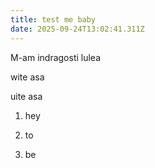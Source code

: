```yaml
---
title: test me baby
date: 2025-09-24T13:02:41.311Z
---
```


M-am indragosti lulea

wite asa

uite asa

1. hey

2. to

3. be

